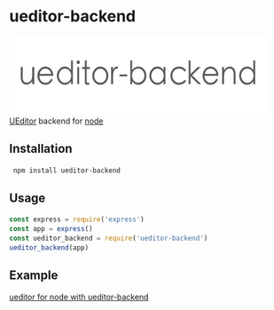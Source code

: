 # ueditor-backend
[![ueditor-backend logo](https://github.com/ELSS-ZION/ueditor-for-node/raw/master/logo.jpg)](https://github.com/ELSS-ZION/ueditor-for-node/tree/master/ueditor-backend)
[UEditor](https://github.com/fex-team/ueditor) backend for [node](http://nodejs.org)

## Installation

```bash
 npm install ueditor-backend
```

## Usage

```js
const express = require('express')
const app = express()
const ueditor_backend = require('ueditor-backend')
ueditor_backend(app)
```

## Example

[ueditor for node with ueditor-backend]()


